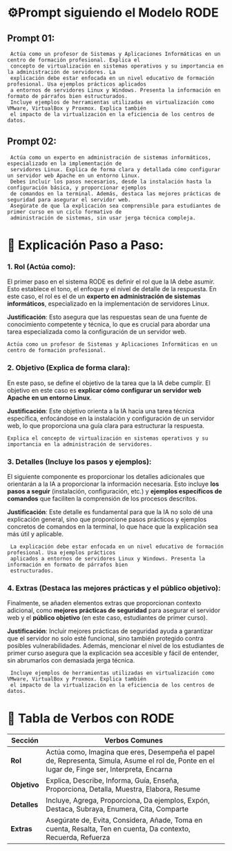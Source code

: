 # ⚙️Prompt siguiendo el Modelo RODE

## **Prompt 01:**

```plaintext
 Actúa como un profesor de Sistemas y Aplicaciones Informáticas en un centro de formación profesional. Explica el
 concepto de virtualización en sistemas operativos y su importancia en la administración de servidores. La
 explicación debe estar enfocada en un nivel educativo de formación profesional. Usa ejemplos prácticos aplicados
 a entornos de servidores Linux y Windows. Presenta la información en formato de párrafos bien estructurados.
 Incluye ejemplos de herramientas utilizadas en virtualización como VMware, VirtualBox y Proxmox. Explica también
 el impacto de la virtualización en la eficiencia de los centros de datos.
```

## **Prompt 02:**

```plaintext
 Actúa como un experto en administración de sistemas informáticos, especializado en la implementación de
 servidores Linux. Explica de forma clara y detallada cómo configurar un servidor web Apache en un entorno Linux.
 Debes incluir los pasos necesarios, desde la instalación hasta la configuración básica, y proporcionar ejemplos
 de comandos en la terminal. Además, destaca las mejores prácticas de seguridad para asegurar el servidor web.
 Asegúrate de que la explicación sea comprensible para estudiantes de primer curso en un ciclo formativo de
 administración de sistemas, sin usar jerga técnica compleja.
```

# 📝 **Explicación Paso a Paso:**

### **1. Rol (Actúa como):**

El primer paso en el sistema RODE es definir el rol que la IA debe asumir. Esto establece el tono, el enfoque y el nivel de detalle de la respuesta. En este caso, el rol es el de un **experto en administración de sistemas informáticos**, especializado en la implementación de servidores Linux.

**Justificación**: Esto asegura que las respuestas sean de una fuente de conocimiento competente y técnica, lo que es crucial para abordar una tarea especializada como la configuración de un servidor web.

```plaintext
Actúa como un profesor de Sistemas y Aplicaciones Informáticas en un centro de formación profesional.
```

### **2. Objetivo (Explica de forma clara):**

En este paso, se define el objetivo de la tarea que la IA debe cumplir. El objetivo en este caso es **explicar cómo configurar un servidor web Apache en un entorno Linux**.

**Justificación**: Este objetivo orienta a la IA hacia una tarea técnica específica, enfocándose en la instalación y configuración de un servidor web, lo que proporciona una guía clara para estructurar la respuesta.

```plaintext
Explica el concepto de virtualización en sistemas operativos y su importancia en la administración de servidores.
```

### **3. Detalles (Incluye los pasos y ejemplos):**

El siguiente componente es proporcionar los detalles adicionales que orientarán a la IA a proporcionar la información necesaria. Esto incluye **los pasos a seguir** (instalación, configuración, etc.) y **ejemplos específicos de comandos** que faciliten la comprensión de los procesos descritos.

**Justificación**: Este detalle es fundamental para que la IA no solo dé una explicación general, sino que proporcione pasos prácticos y ejemplos concretos de comandos en la terminal, lo que hace que la explicación sea más útil y aplicable.

```plaintext
 La explicación debe estar enfocada en un nivel educativo de formación profesional. Usa ejemplos prácticos
 aplicados a entornos de servidores Linux y Windows. Presenta la información en formato de párrafos bien
 estructurados.
```

### **4. Extras (Destaca las mejores prácticas y el público objetivo):**

Finalmente, se añaden elementos extras que proporcionan contexto adicional, como **mejores prácticas de seguridad** para asegurar el servidor web y el **público objetivo** (en este caso, estudiantes de primer curso).

**Justificación**: Incluir mejores prácticas de seguridad ayuda a garantizar que el servidor no solo esté funcional, sino también protegido contra posibles vulnerabilidades. Además, mencionar el nivel de los estudiantes de primer curso asegura que la explicación sea accesible y fácil de entender, sin abrumarlos con demasiada jerga técnica.

```plaintext
 Incluye ejemplos de herramientas utilizadas en virtualización como VMware, VirtualBox y Proxmox. Explica también
 el impacto de la virtualización en la eficiencia de los centros de datos.
```

# 👀 Tabla de Verbos con RODE

| **Sección**  | **Verbos Comunes**                                                                                                                             |
| ------------ | ---------------------------------------------------------------------------------------------------------------------------------------------- |
| **Rol**      | Actúa como, Imagina que eres, Desempeña el papel de, Representa, Simula, Asume el rol de, Ponte en el lugar de, Finge ser, Interpreta, Encarna |
| **Objetivo** | Explica, Describe, Informa, Guía, Enseña, Proporciona, Detalla, Muestra, Elabora, Resume                                                       |
| **Detalles** | Incluye, Agrega, Proporciona, Da ejemplos, Expón, Destaca, Subraya, Enumera, Cita, Comparte                                                    |
| **Extras**   | Asegúrate de, Evita, Considera, Añade, Toma en cuenta, Resalta, Ten en cuenta, Da contexto, Recuerda, Refuerza                                 |
